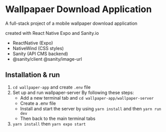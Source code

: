 # Wallpapaer Download Application
<p>A full-stack project of a mobile wallpaper download application</p>
<p>created with React Native Expo and Sanity.io</p>

- ReactNative (Expo)
- NativeWind (CSS styles)
- Sanity (API CMS backend)
- @sanity/client @sanity/image-url

## Installation & run
1. `cd wallpaper-app` and create `.env` file
2. Set up and run wallpaper-server By following these steps:
   - Add a new terminal tab and `cd wallpaper-app/wallpaper-server`
   - Create a .env file
   - Install and start the server by using `yarn install` and then `yarn run dev`
   - Then back to the main terminal tabs 
4. `yarn install` then `yarn expo start`
